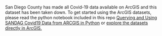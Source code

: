 San Diego County has made all Covid-19 data available on ArcGIS and this dataset has been taken down.  To get started using the ArcGIS datasets, please read the python notebook included in this repo [Querying and Using SANDAG Covid19 Data from ARCGIS in Python](https://github.com/JenDobson/covid19-san-diego/blob/master/Query%20San%20Diego%20Covid19%20ArcGIS%20Datasets.ipynb) or [explore the datasets directly in ArcGIS.](https://sdgis-sandag.opendata.arcgis.com/search?groupIds=2ee90ba1cdf84381935c591c2a125a45)
